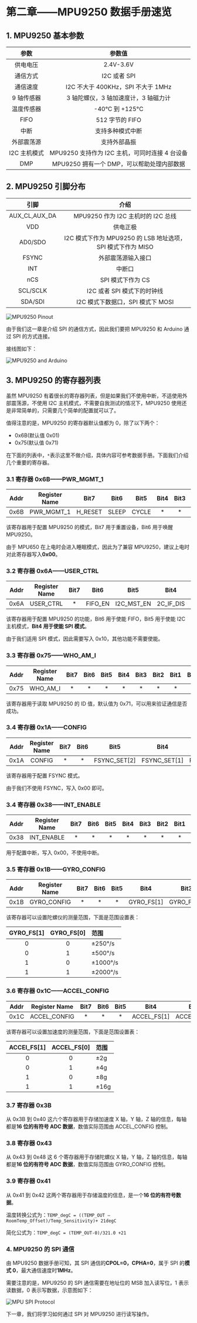 # 第二章——MPU9250 数据手册速览

## 1. MPU9250 基本参数

|     参数     |                     参数值                     |
| :----------: | :--------------------------------------------: |
|   供电电压   |                   2.4V-3.6V                    |
|   通信方式   |                  I2C 或者 SPI                  |
|   通信速度   |       I2C 不大于 400KHz，SPI 不大于 1MHz       |
|  9 轴传感器  |      3 轴陀螺仪，3 轴加速度计，3 轴磁力计      |
|  温度传感器  |                -40°C 到 +125°C                 |
|     FIFO     |                512 字节的 FIFO                 |
|     中断     |                支持多种模式中断                |
|  外部震荡源  |                  支持外部晶振                  |
| I2C 主机模式 | MPU9250 支持作为 I2C 主机，可同时连接 4 台设备 |
|     DMP      |   MPU9250 拥有一个 DMP，可以帮助处理内部数据   |

## 2. MPU9250 引脚分布

|     引脚      |                            介绍                             |
| :-----------: | :---------------------------------------------------------: |
| AUX_CL,AUX_DA |             MPU9250 作为 I2C 主机时的 I2C 总线              |
|      VDD      |                          供电正极                           |
|    AD0/SDO    | I2C 模式下作为 MPU9250 的 LSB 地址选项，SPI 模式下作为 MISO |
|     FSYNC     |                     外部震荡源输入接口                      |
|      INT      |                           中断口                            |
|      nCS      |                      SPI 模式下作为 CS                      |
|   SCL/SCLK    |                 I2C 或者 SPI 模式下的时钟线                 |
|    SDA/SDI    |              I2C 模式下数据口，SPI 模式下 MOSI              |

![MPU9250 Pinout](Images/2-1.png)

由于我们这一章是介绍 SPI 的通信方式，因此我们要把 MPU9250 和 Arduino 通过 SPI 的方式连接。

接线图如下：

![MPU9250 and Arduino](Images/2-2.png)

## 3. MPU9250 的寄存器列表

虽然 MPU9250 有着很长的寄存器列表，但是如果我们不使用中断，不适使用外部震荡源，不使用 I2C 主机模式，不需要自我测试的情况下，MPU9250 使用还是非常简单的，只需要几个简单的配置就可以了。

值得注意的是，MPU9250 的寄存器默认值都为 0，除了以下两个：

- 0x6B(默认值 0x01)
- 0x75(默认值 0x71)

在下面的列表中，`*`表示这里不做介绍，具体内容可参考数据手册。下面我们介绍几个重要的寄存器。

### 3.1 寄存器 0x6B——PWR_MGMT_1

| Addr | Register Name |  Bit7   | Bit6  | Bit5  | Bit4 | Bit3 | Bit2 | Bit1 | Bit0 |
| :--: | :-----------: | :-----: | :---: | :---: | :--: | :--: | :--: | :--: | :--: |
| 0x6B |  PWR_MGMT_1   | H_RESET | SLEEP | CYCLE |  \*  |  \*  |  \*  |  \*  |  \*  |

该寄存器用于配置 MPU9250 的模式，Bit7 用于重置设备，Bit6 用于唤醒 MPU9250。

由于 MPU650 在上电时会进入睡眠模式，因此为了兼容 MPU9250，建议上电时对此寄存器写入**0x00**。

### 3.2 寄存器 0x6A——USER_CTRL

| Addr | Register Name | Bit7 |  Bit6   |    Bit5    |   Bit4    | Bit3 | Bit2 | Bit1 | Bit0 |
| :--: | :-----------: | :--: | :-----: | :--------: | :-------: | :--: | :--: | :--: | :--: |
| 0x6A |   USER_CTRL   |  \*  | FIFO_EN | I2C_MST_EN | 2C_IF_DIS |  \*  |  \*  |  \*  |  \*  |

该寄存器用于配置 MPU9250 的功能，Bit6 用于使能 FIFO，Bit5 用于使能 I2C 主机模式，**Bit4 用于使能 SPI 模式**。

由于我们适用 SPI 模式，因此需要写入 0x10，其他功能不需要使能。

### 3.3 寄存器 0x75——WHO_AM_I

| Addr | Register Name | Bit7 | Bit6 | Bit5 | Bit4 | Bit3 | Bit2 | Bit1 | Bit0 |
| :--: | :-----------: | :--: | :--: | :--: | :--: | :--: | :--: | :--: | :--: |
| 0x75 |   WHO_AM_I    |  \*  |  \*  |  \*  |  \*  |  \*  |  \*  |  \*  |  \*  |

该寄存器用于读取 MPU9250 的 ID 值，默认值为 0x71，可以用来验证通信是否成功。

### 3.4 寄存器 0x1A——CONFIG

| Addr | Register Name | Bit7 | Bit6 |     Bit5     |     Bit4     |     Bit3     | Bit2 | Bit1 | Bit0 |
| :--: | :-----------: | :--: | :--: | :----------: | :----------: | :----------: | :--: | :--: | :--: |
| 0x1A |    CONFIG     |  \*  |  \*  | FSYNC_SET[2] | FSYNC_SET[1] | FSYNC_SET[0] |  \*  |  \*  |  \*  |

该寄存器用于配置 FSYNC 模式。

由于我们不使用 FSYNC，写入 0x00 即可。

### 3.4 寄存器 0x38——INT_ENABLE

| Addr | Register Name | Bit7 | Bit6 | Bit5 | Bit4 | Bit3 | Bit2 | Bit1 | Bit0 |
| :--: | :-----------: | :--: | :--: | :--: | :--: | :--: | :--: | :--: | :--: |
| 0x38 |  INT_ENABLE   |  \*  |  \*  |  \*  |  \*  |  \*  |  \*  |  \*  |  \*  |

用于配置中断，写入 0x00，不使用中断。

### 3.5 寄存器 0x1B——GYRO_CONFIG

| Addr | Register Name | Bit7 | Bit6 | Bit5 |    Bit4    |    Bit3    | Bit2 | Bit1 | Bit0 |
| :--: | :-----------: | :--: | :--: | :--: | :--------: | :--------: | :--: | :--: | :--: |
| 0x1B |  GYRO_CONFIG  |  \*  |  \*  |  \*  | GYRO_FS[1] | GYRO_FS[0] |  \*  |  \*  |  \*  |

该寄存器可以设置陀螺仪的测量范围，下面是范围设置表：

| GYRO_FS[1] | GYRO_FS[0] | 范围     |
| :--------: | :--------: | :------- |
|     0      |     0      | ±250°/s  |
|     0      |     1      | ±500°/s  |
|     1      |     0      | ±1000°/s |
|     1      |     1      | ±2000°/s |

### 3.6 寄存器 0x1C——ACCEL_CONFIG

| Addr | Register Name | Bit7 | Bit6 | Bit5 |    Bit4     |    Bit3     | Bit2 | Bit1 | Bit0 |
| :--: | :-----------: | :--: | :--: | :--: | :---------: | :---------: | :--: | :--: | :--: |
| 0x1C | ACCEL_CONFIG  |  \*  |  \*  |  \*  | ACCEL_FS[1] | ACCEL_FS[0] |  \*  |  \*  |  \*  |

该寄存器可以设置加速度的测量范围，下面是范围设置表：

| ACCEl_FS[1] | ACCEL_FS[0] | 范围 |
| :---------: | :---------: | :--- |
|      0      |      0      | ±2g  |
|      0      |      1      | ±4g  |
|      1      |      0      | ±8g  |
|      1      |      1      | ±16g |

### 3.7 寄存器 0x3B

从 0x3B 到 0x40 这六个寄存器用于存储加速度 X 轴，Y 轴，Z 轴的信息，每轴都是**16 位的有符号 ADC 数据**，数值实际范围由 ACCEL_CONFIG 控制。

### 3.8 寄存器 0x43

从 0x43 到 0x48 这 6 个寄存器用于存储陀螺仪 X 轴，Y 轴，Z 轴的信息，每轴都是**16 位的有符号 ADC 数据**，数值实际范围由 GYRO_CONFIG 控制。

### 3.9 寄存器 0x41

从 0x41 到 0x42 这两个寄存器用于存储温度的信息，是一个**16 位的有符号数据**。

温度转换公式为：`TEMP_degC = ((TEMP_OUT –RoomTemp_Offset)/Temp_Sensitivity)+ 21degC`

简化公式为：`TEMP_degC = (TEMP_OUT-0)/321.0 +21`

### 4. MPU9250 的 SPI 通信

由 MPU9250 数据手册可知，其 SPI 通信的**CPOL=0，CPHA=0**，属于 SPI 的**模式 0**，最大通信速度时**1MHz**。

需要注意的是，MPU9250 的 SPI 通信需要在地址位的 MSB 加入读写位，1 表示读数据，0 表示写数据，示意图如下：

![MPU SPI Protocol](Images/2-3.png)

下一章，我们将学习如何通过 SPI 对 MPU9250 进行读写操作。
